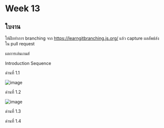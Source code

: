 # Week 13 #

## ใบงาน

ให้ฝึกทำการ branching  จาก  https://learngitbranching.js.org/ แล้ว capture ผลลัพธ์ส่งใน pull request

ผลการเล่นเกมส์

Introduction Sequence

ด่านที่ 1.1 

![image](https://user-images.githubusercontent.com/92086229/146634804-1c0acbcb-2580-4e18-86bc-0253c3f36b1f.png)

ด่านที่ 1.2

![image](https://user-images.githubusercontent.com/92086229/146634845-47ee41ee-4e97-4dac-8c03-1596d9d3368d.png)

ด่านที่ 1.3



ด่านที่ 1.4



